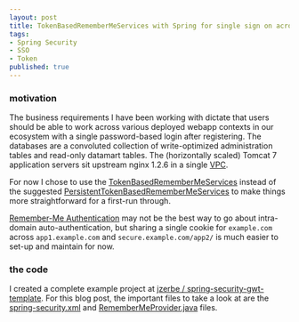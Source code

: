 ```yaml
---
layout: post
title: TokenBasedRememberMeServices with Spring for single sign on across domain
tags:
- Spring Security
- SSO
- Token
published: true
---
```

### motivation

The business requirements I have been working with dictate that users should be
able to work across various deployed webapp contexts in our ecosystem with
a single password-based login after registering. The databases are a convoluted
collection of write-optimized administration tables and read-only datamart
tables. The (horizontally scaled) Tomcat 7 application servers sit upstream
nginx 1.2.6 in a single [VPC](http://aws.amazon.com/vpc/).

For now I chose to use the
[TokenBasedRememberMeServices](http://static.springsource.org/spring-security/site/docs/3.1.x/apidocs/org/springframework/security/web/authentication/rememberme/TokenBasedRememberMeServices.html)
instead of the suggested
[PersistentTokenBasedRememberMeServices](http://static.springsource.org/spring-security/site/docs/3.1.x/apidocs/org/springframework/security/web/authentication/rememberme/PersistentTokenBasedRememberMeServices.html)
to make things more straightforward for a first-run through.

[Remember-Me Authentication](http://static.springsource.org/spring-security/site/docs/3.1.x/reference/remember-me.html)
may not be the best way to go about intra-domain auto-authentication,
but sharing a single cookie for
`example.com` across `app1.example.com` and
`secure.example.com/app2/` is much easier to set-up and
maintain for now.


### the code

I created a complete example project at
[jzerbe / spring-security-gwt-template](https://github.com/jzerbe/spring-security-gwt-template).
For this blog post, the important files to take a look at are the
[spring-security.xml](https://github.com/jzerbe/spring-security-gwt-template/blob/master/WEB-INF/spring-security.xml)
and
[RememberMeProvider.java](https://github.com/jzerbe/spring-security-gwt-template/blob/master/src/com/vraidsys/server/data/RememberMeProvider.java)
files.
